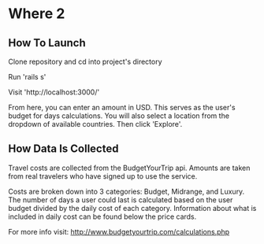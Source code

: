 # Where 2

## How To Launch

Clone repository and cd into project's directory

Run 'rails s'

Visit 'http://localhost:3000/'

From here, you can enter an amount in USD. This serves as the user's budget for days calculations.
You will also select a location from the dropdown of available countries. 
Then click 'Explore'.

## How Data Is Collected

Travel costs are collected from the BudgetYourTrip api. Amounts are taken from real travelers who have signed up to use the service. 

Costs are broken down into 3 categories: Budget, Midrange, and Luxury. The number of days a user could last is calculated based on the user budget divided by the daily cost of each category. Information about what is included in daily cost can be found below the price cards.

For more info visit: http://www.budgetyourtrip.com/calculations.php
